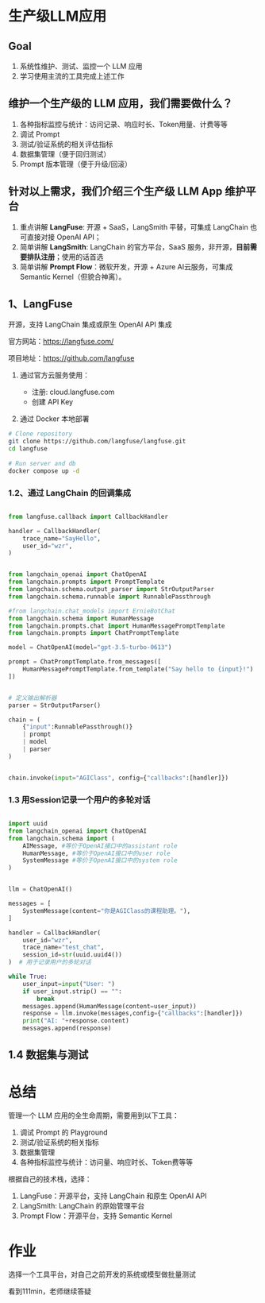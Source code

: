 # 生产级LLM应用

## Goal

1. 系统性维护、测试、监控一个 LLM 应用
2. 学习使用主流的工具完成上述工作

## 维护一个生产级的 LLM 应用，我们需要做什么？

1. 各种指标监控与统计：访问记录、响应时长、Token用量、计费等等
2. 调试 Prompt
3. 测试/验证系统的相关评估指标
4. 数据集管理（便于回归测试）
5. Prompt 版本管理（便于升级/回滚）

## 针对以上需求，我们介绍三个生产级 LLM App 维护平台

1. 重点讲解 **LangFuse**: 开源 + SaaS，LangSmith 平替，可集成 LangChain 也可直接对接 OpenAI API；
2. 简单讲解 **LangSmith**: LangChain 的官方平台，SaaS 服务，非开源，**目前需要排队注册**；使用的话首选
3. 简单讲解 **Prompt Flow**：微软开发，开源 + Azure AI云服务，可集成 Semantic Kernel（但貌合神离）。


## 1、LangFuse

开源，支持 LangChain 集成或原生 OpenAI API 集成

官方网站：https://langfuse.com/

项目地址：https://github.com/langfuse

1. 通过官方云服务使用：
   - 注册: cloud.langfuse.com
   - 创建 API Key

2. 通过 Docker 本地部署

```sh
# Clone repository
git clone https://github.com/langfuse/langfuse.git
cd langfuse
 
# Run server and db
docker compose up -d
```

### 1.2、通过 LangChain 的回调集成

```python

from langfuse.callback import CallbackHandler

handler = CallbackHandler(
    trace_name="SayHello",
    user_id="wzr",
)

```

```python

from langchain_openai import ChatOpenAI
from langchain.prompts import PromptTemplate
from langchain.schema.output_parser import StrOutputParser
from langchain.schema.runnable import RunnablePassthrough

#from langchain.chat_models import ErnieBotChat
from langchain.schema import HumanMessage
from langchain.prompts.chat import HumanMessagePromptTemplate
from langchain.prompts import ChatPromptTemplate

model = ChatOpenAI(model="gpt-3.5-turbo-0613")

prompt = ChatPromptTemplate.from_messages([
    HumanMessagePromptTemplate.from_template("Say hello to {input}!") 
])


# 定义输出解析器
parser = StrOutputParser()

chain = (
    {"input":RunnablePassthrough()} 
    | prompt
    | model
    | parser
)

```

```python

chain.invoke(input="AGIClass", config={"callbacks":[handler]})

```

### 1.3 用Session记录一个用户的多轮对话

```python

import uuid
from langchain_openai import ChatOpenAI
from langchain.schema import (
    AIMessage, #等价于OpenAI接口中的assistant role
    HumanMessage, #等价于OpenAI接口中的user role
    SystemMessage #等价于OpenAI接口中的system role
)


llm = ChatOpenAI()

messages = [
    SystemMessage(content="你是AGIClass的课程助理。"), 
]

handler = CallbackHandler(
    user_id="wzr",
    trace_name="test_chat",
    session_id=str(uuid.uuid4())
)  # 用于记录用户的多轮对话

while True:
    user_input=input("User: ")
    if user_input.strip() == "":
        break
    messages.append(HumanMessage(content=user_input))
    response = llm.invoke(messages,config={"callbacks":[handler]})
    print("AI: "+response.content)
    messages.append(response)

```

## 1.4 数据集与测试

# 总结

管理一个 LLM 应用的全生命周期，需要用到以下工具：

1. 调试 Prompt 的 Playground
2. 测试/验证系统的相关指标
3. 数据集管理
4. 各种指标监控与统计：访问量、响应时长、Token费等等

根据自己的技术栈，选择：

1. LangFuse：开源平台，支持 LangChain 和原生 OpenAI API
2. LangSmith: LangChain 的原始管理平台
3. Prompt Flow：开源平台，支持 Semantic Kernel

# 作业

选择一个工具平台，对自己之前开发的系统或模型做批量测试

看到111min，老师继续答疑
